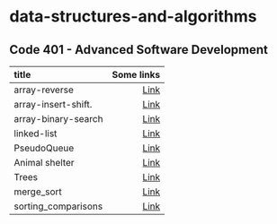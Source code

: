 # data-structures-and-algorithms

## Code 401 - Advanced Software Development

| title               |                                           Some links |
| :------------------ | ---------------------------------------------------: |
| array-reverse       |             [Link](./array-reverse/array-reverse.md) |
| array-insert-shift. |  [Link](./array-insert-shift//array-insert-shift.md) |
| array-binary-search | [Link](./array-binary-search/array-binary-search.md) |
| linked-list         |                [Link](./linked_lists/linked_list.md) |
| PseudoQueue         |   [Link](./stack_queue_pseudo/stack_queue_pseudo.md) |
| Animal shelter      |           [Link](./animal_shelter/animal_shelter.md) |
| Trees               |                             [Link](./Trees/Trees.md) |
| merge_sort          |                    [Link](./merge_sort/mergeSort.md) |
| sorting_comparisons |        [Link](./sorting_comparisons/sorting_comp.md) |
